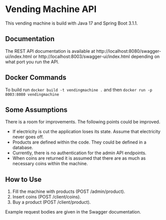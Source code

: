 # Vending Machine API

This vending machine is build with Java 17 and Spring Boot 3.1.1.

## Documentation

The REST API documentation is available at http://localhost:8080/swagger-ui/index.html or
http://localhost:8003/swagger-ui/index.html depending on what port you run the API.

## Docker Commands

To build run `docker build -t vendingmachine .` and then `docker run -p 8003:8080 vendingmachine`

## Some Assumptions

There is a room for improvements. The following points could be improved.

* If electricity is cut the application loses its state. Assume that electricity never goes off.
* Products are defined within the code. They could be defined in a database.
* Currently, there is no authentication for the admin API endpoints.
* When coins are returned it is assumed that there are as much as necessary coins within the machine.

## How to Use

1. Fill the machine with products (POST /admin/product).
2. Insert coins (POST /client/coins).
3. Buy a product (POST /client/product).

Example request bodies are given in the Swagger documentation.
